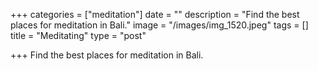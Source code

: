 +++
categories = ["meditation"]
date = ""
description = "Find the best places for meditation in Bali."
image = "/images/img_1520.jpeg"
tags = []
title = "Meditating"
type = "post"

+++
Find the best places for meditation in Bali.